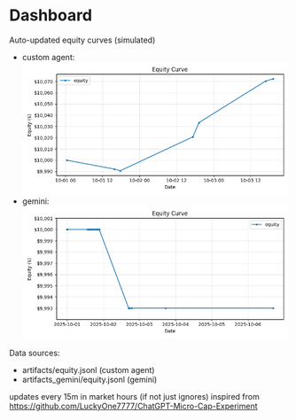 # Dashboard

Auto-updated equity curves (simulated)

- custom agent: ![Equity Curve](artifacts/equity.png?v=b59b9f1)
- gemini: ![Equity Curve (Gemini)](artifacts_gemini/equity.png?v=b59b9f1)

Data sources:
- artifacts/equity.jsonl (custom agent)
- artifacts_gemini/equity.jsonl (gemini)

updates every 15m in market hours (if not just ignores)
inspired from https://github.com/LuckyOne7777/ChatGPT-Micro-Cap-Experiment